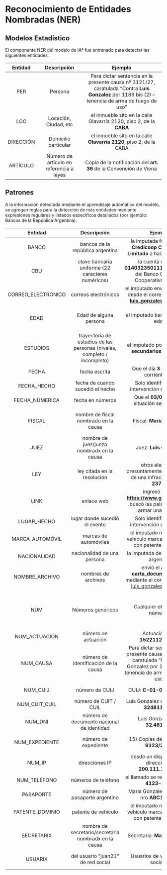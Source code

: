 # Reconocimiento de Entidades Nombradas (NER)

## Modelos Estadístico

El componente NER del modelo de IA² fue entrenado para detectar las siguientes entidades.

| Entidad   | Descripción | Ejemplo  |
| :-------: | :---------: | :------: |
|PER|Persona|Para dictar sentencia en la presente causa nº 3121/27, caratulada “Contra **Luis Gonzalez** por 1189 bis (2) – tenencia de arma de fuego de uso” |
|LOC|Locación, Ciudad, etc|el inmueble sito en la calle Olavarría 2120, piso 2, de la **CABA**|
|DIRECCIÓN|Domicilio particular|el inmueble sito en la calle **Olavarría 2120**, piso 2, de la CABA |
|ARTÍCULO|Número de artículo en referencia a leyes|Copia de la notificación del **art. 36** de la Convención de Viena|

## Patrones

A la información detectada mediante el aprendizaje automático del modelo, se agregan reglas para la detección de más entidades mediante expresiones regulares y listados específicos detallados (por ejemplo: Bancos de la República Argentina).

| Entidad   | Descripción | Ejemplo  | Referencia | Pipeline |
| :-------: | :---------: | :------: | :--------: | :------: |
|BANCO|bancos de la república argentina|la imputada fue al **Banco Credicoop Cooperativo Limitado** a hacer un trámite| [Bancos soportados](pipeline_components/entity_ruler.py#L61)| |
|CBU|clave bancaria uniforme (22 caracteres numéricos)|la cuenta con CBU **0140323501111111500292** del Banco Credicoop Cooperativo Limitado| 22 digitos seguidos| |
|CORREO_ELECTRONICO|correos electrónicos|el imputado envió dicho texto desde el correo electrónico **luis_gonzales@mail.com**|[Formato](https://github.com/explosion/spaCy/blob/047fb9f8b8cfe99abc8455aa990fa2c2dd3d4c84/spacy/lang/lex_attrs.py#L10) | |
|EDAD|Edad de alguna persona|el imputado tiene **21** años de edad| Número seguidos de *años* y que contiene *edad* en oración| |
|ESTUDIOS|trayectoria de estudios de las personas (niveles, completo / incompleto)|el imputado posee **estudios secundarios completos**|[Combinaciones soportadas](pipeline_components/entity_ruler.py#L350)| |
|FECHA|fecha escrita|Que el día **3 de julio** del corriente año|[Combinaciones soportadas](pipeline_components/entity_ruler.py#L399)| |
|FECHA_HECHO|fecha de cuando sucedió el hecho|Solo identificable por intervención de personas| | |
|FECHA_NÚMERICA|fecha en números|Que el **03/07/2021** la situación sea aclarada|[Formatos soportados](pipeline_components/entity_ruler.py#L380)| |
|FISCAL|nombre de fiscal nombrado en la causa|Fiscal: **Maria Gonzalez**|*Fiscal* o *fiscalía* antes de identificación como *PER* | |
|JUEZ|nombre de juez/jueza nombradx en la causa|Juez: **Luis Gonzalez**| *Juez* antes de identificación como *PER*| |
|LEY|ley citada en la resolución|otros elementos presuntamente constitutivos de una infracción a la ley **23737**| Palabra *ley* antes de número| |
|LINK|enlace web|ingresó al sitio **https://www.google.com/** y buscó las palabras “como armar una bomba”|[Formato soportado](https://github.com/explosion/spaCy/blob/047fb9f8b8cfe99abc8455aa990fa2c2dd3d4c84/spacy/lang/lex_attrs.py#L124)| |
|LUGAR_HECHO|lugar donde sucedió el evento|Solo identificable por intervención de personas| | |
|MARCA_AUTOMÓVIL|marcas de automóviles|el imputado manejaba un vehículo marca **volkswagen** con patente FHG-456| [Marcas soportadas](pipeline_components/entity_ruler.py#L1)|  |
|NACIONALIDAD|nacionalidad de una persona|la imputada de nacionalidad argentina|[Soportadas](pipeline_components/entity_ruler.py#L487)|  |
|NOMBRE_ARCHIVO|nombres de archivos|envió el archivo **carta_documento.docx** mediante el correo eletrónico luis_gonzalez@mail.com|[Tipos soportados, incluye extensión](pipeline_components/entity_ruler.py#L594) | |
|NUM|Números genéricos|Cualquier otra entidad númerica| Cualquier otro número que no haga referencia a páginas, articulos y unidades de medida| Entity Matcher |
|NUM_ACTUACIÓN|número de actuación|Actuación Nro: **15221125/2020**|Palabra vecina tiene *nro actuación* | |
|NUM_CAUSA|número de identificación de la causa|Para dictar sentencia en la presente causa nº **3121/27**, caratulada “Contra Luis Gonzalez por 1189 bis (2) – tenencia de arma de fuego de uso”| Cuando encuentra *caso* o *n° causa* previamente | |
|NUM_CUIJ|número de CUIJ|CUIJ: **C-01-00480932-3**|Palabra vecina es CUIJ| |
|NUM_CUIT_CUIL|número de CUIT / CUIL|Luis Gonzalez con CUIT **20-32481145-7**| [Formato soportado](pipeline_components/entity_ruler.py#L593)| |
|NUM_DNI|número de documento nacional de identidad|Luis Gonzalez, DNI **32.481.145**|[Formatos soportados](pipeline_components/entity_ruler.py#L361)| |
|NUM_EXPEDIENTE|número de expediente|15) Copias del expediente **9123/2011**;| Palabras vecinas tiene *n°* y/o *expediente*| |
|NUM_IP|direcciones IP|desde un dispositivo con dirección IP **200.111.111.111**|[Formatos soportados](pipeline_components/entity_ruler.py#L374)| |
|NUM_TELÉFONO|números de teléfono|el llamado se realizó desde el **4123-4123**|[Formatos soportados](pipeline_components/entity_ruler.py#L367)| |
|PASAPORTE|número de pasaporte argentino|Maria Gonzalez, pasaporte nro **ABC123456** | [Formato soportado](pipeline_components/entity_ruler.py#L596)| |
|PATENTE_DOMINIO|patente de vehículo|el imputado manejaba un vehículo marca volkswagen con patente **FHG-456**|[Formatos soportados](pipeline_components/entity_ruler.py#L330)| |
|SECRETARIX|nombre de secretario/secretaria nombradx en la causa|Secretaria: **María Gonzalez**| *Secretario* antes de identificación como *PER* | |
|USUARIX|del usuario "juan21" de red social|Usuarios de web o redes sociales|Soporta patrón *del usuario "nombredelusuario"* | |
